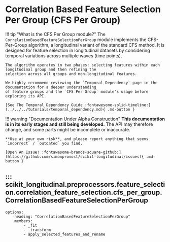 # Correlation Based Feature Selection Per Group (CFS Per Group)

!!! tip "What is the CFS Per Group module?"
    The `CorrelationBasedFeatureSelectionPerGroup` module implements the CFS-Per-Group algorithm, a longitudinal 
    variant of the standard CFS method. It is designed for feature selection in longitudinal datasets by considering 
    temporal variations across multiple waves (time points). 

    The algorithm operates in two phases: selecting features within each longitudinal group and then refining the 
    selection across all groups and non-longitudinal features.

    We highly recommend reviewing the `Temporal Dependency` page in the documentation for a deeper understanding 
    of feature groups and the `CFS Per Group` module's usage before exploring its API.

    [See The Temporal Dependency Guide :fontawesome-solid-timeline:](../../../tutorials/temporal_dependency.md){ .md-button }

!!! warning "Documentation Under Alpha Construction"
    **This documentation is in its early stages and still being developed.** The API may therefore change, and some parts might be incomplete or inaccurate.

    **Use at your own risk**, and please report anything that seems `incorrect` / `outdated` you find.

    [Open An Issue! :fontawesome-brands-square-github:](https://github.com/simonprovost/scikit-longitudinal/issues){ .md-button }

## ::: scikit_longitudinal.preprocessors.feature_selection.correlation_feature_selection.cfs_per_group.CorrelationBasedFeatureSelectionPerGroup
    options:
        heading: "CorrelationBasedFeatureSelectionPerGroup"
        members:
            - _fit
            - _transform
            - apply_selected_features_and_rename